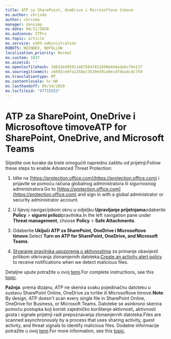 ```yaml
---
title: ATP za SharePoint, OneDrive i Microsoftove timove
ms.author: chrisda
author: chrisda
manager: dansimp
ms.date: 04/21/2020
ms.audience: ITPro
ms.topic: article
ms.service: o365-administration
ROBOTS: NOINDEX, NOFOLLOW
localization_priority: Normal
ms.custom: 1037
ms.assetid: ''
ms.openlocfilehash: 3d02ded959114675847831690b4d4a3ebcf0e137
ms.sourcegitcommit: c6692ce0fa1358ec3529e59ca0ecdfdea4cdc759
ms.translationtype: MT
ms.contentlocale: hr-HR
ms.lasthandoff: 09/14/2020
ms.locfileid: "47715553"
---
```

# <a name="atp-for-sharepoint-onedrive-and-microsoft-teams"></a><span data-ttu-id="670e4-102">ATP za SharePoint, OneDrive i Microsoftove timove</span><span class="sxs-lookup"><span data-stu-id="670e4-102">ATP for SharePoint, OneDrive, and Microsoft Teams</span></span>

<span data-ttu-id="670e4-103">Slijedite ove korake da biste omogućili naprednu zaštitu od prijetnji:</span><span class="sxs-lookup"><span data-stu-id="670e4-103">Follow these steps to enable Advanced Threat Protection:</span></span>

1. <span data-ttu-id="670e4-104">Idite na [https://protection.office.com](https://protection.office.com) i prijavite se pomoću računa globalnog administratora ili sigurnosnog administratora.</span><span class="sxs-lookup"><span data-stu-id="670e4-104">Go to [https://protection.office.com](https://protection.office.com) and sign in with a global administrator or security administrator account.</span></span>

2. <span data-ttu-id="670e4-105">U lijevoj navigacijskom oknu u odjeljku **Upravljanje prijetnjama**odaberite **Policy** \> **sigurni prilozi**pravilnika.</span><span class="sxs-lookup"><span data-stu-id="670e4-105">In the left navigation pane under **Threat management**, choose **Policy** \> **Safe Attachments**.</span></span>

3. <span data-ttu-id="670e4-106">Odaberite **Uključi ATP za SharePoint, OneDrive i Microsoftove timove**.</span><span class="sxs-lookup"><span data-stu-id="670e4-106">Select **Turn on ATP for SharePoint, OneDrive, and Microsoft Teams**.</span></span>

4. <span data-ttu-id="670e4-107">[Stvaranje pravilnika upozorenja o aktivnostima](https://docs.microsoft.com/microsoft-365/compliance/create-activity-alerts) za primanje obavijesti prilikom otkrivanja zlonamjernih datoteka.</span><span class="sxs-lookup"><span data-stu-id="670e4-107">[Create an activity alert policy](https://docs.microsoft.com/microsoft-365/compliance/create-activity-alerts) to receive notifications when we detect malicious files.</span></span>

<span data-ttu-id="670e4-108">Detaljne upute potražite u ovoj [temi](https://docs.microsoft.com/microsoft-365/security/office-365-security/turn-on-atp-for-spo-odb-and-teams).</span><span class="sxs-lookup"><span data-stu-id="670e4-108">For complete instructions, see this [topic](https://docs.microsoft.com/microsoft-365/security/office-365-security/turn-on-atp-for-spo-odb-and-teams).</span></span>

<span data-ttu-id="670e4-109">**Pažnja**: prema dizajnu, ATP ne skenira svaku pojedinačnu datoteku u sustavu SharePoint Online, OneDrive za tvrtke ili Microsoftove timove.</span><span class="sxs-lookup"><span data-stu-id="670e4-109">**Note**: By design, ATP doesn't scan every single file in SharePoint Online, OneDrive for Business, or Microsoft Teams.</span></span> <span data-ttu-id="670e4-110">Datoteke se asinkrono skenira pomoću postupka koji koristi zajedničko korištenje aktivnosti, aktivnosti gosta i signale prijetnji radi prepoznavanja zlonamjernih datoteka.</span><span class="sxs-lookup"><span data-stu-id="670e4-110">Files are scanned asynchronously by a process that uses sharing activity, guest activity, and threat signals to identify malicious files.</span></span> <span data-ttu-id="670e4-111">Dodatne informacije potražite u ovoj [temi](https://docs.microsoft.com/microsoft-365/security/office-365-security/atp-for-spo-odb-and-teams).</span><span class="sxs-lookup"><span data-stu-id="670e4-111">For more information, see this [topic](https://docs.microsoft.com/microsoft-365/security/office-365-security/atp-for-spo-odb-and-teams).</span></span>
